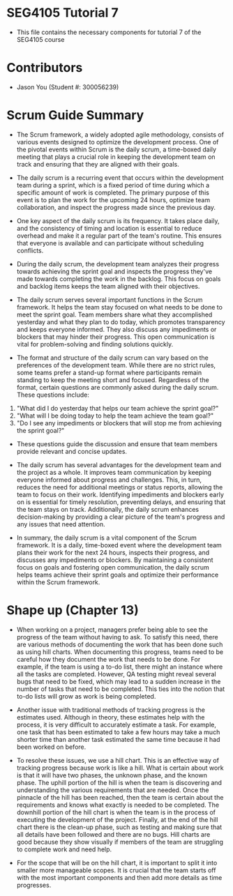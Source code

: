 # SEG4105 Tutorial 7
- This file contains the necessary components for tutorial 7 of the SEG4105 course
# Contributors
- Jason You (Student #: 300056239)
# Scrum Guide Summary
- The Scrum framework, a widely adopted agile methodology, consists of various events designed to optimize the development process. One of the pivotal events within Scrum is the daily scrum, a time-boxed daily meeting that plays a crucial role in keeping the development team on track and ensuring that they are aligned with their goals.

- The daily scrum is a recurring event that occurs within the development team during a sprint, which is a fixed period of time during which a specific amount of work is completed. The primary purpose of this event is to plan the work for the upcoming 24 hours, optimize team collaboration, and inspect the progress made since the previous day.

- One key aspect of the daily scrum is its frequency. It takes place daily, and the consistency of timing and location is essential to reduce overhead and make it a regular part of the team's routine. This ensures that everyone is available and can participate without scheduling conflicts.

- During the daily scrum, the development team analyzes their progress towards achieving the sprint goal and inspects the progress they've made towards completing the work in the backlog. This focus on goals and backlog items keeps the team aligned with their objectives.

- The daily scrum serves several important functions in the Scrum framework. It helps the team stay focused on what needs to be done to meet the sprint goal. Team members share what they accomplished yesterday and what they plan to do today, which promotes transparency and keeps everyone informed. They also discuss any impediments or blockers that may hinder their progress. This open communication is vital for problem-solving and finding solutions quickly.

- The format and structure of the daily scrum can vary based on the preferences of the development team. While there are no strict rules, some teams prefer a stand-up format where participants remain standing to keep the meeting short and focused. Regardless of the format, certain questions are commonly asked during the daily scrum. These questions include:

1. "What did I do yesterday that helps our team achieve the sprint goal?"
2. "What will I be doing today to help the team achieve the team goal?"
3. "Do I see any impediments or blockers that will stop me from achieving the sprint goal?"

- These questions guide the discussion and ensure that team members provide relevant and concise updates.

- The daily scrum has several advantages for the development team and the project as a whole. It improves team communication by keeping everyone informed about progress and challenges. This, in turn, reduces the need for additional meetings or status reports, allowing the team to focus on their work. Identifying impediments and blockers early on is essential for timely resolution, preventing delays, and ensuring that the team stays on track. Additionally, the daily scrum enhances decision-making by providing a clear picture of the team's progress and any issues that need attention.

- In summary, the daily scrum is a vital component of the Scrum framework. It is a daily, time-boxed event where the development team plans their work for the next 24 hours, inspects their progress, and discusses any impediments or blockers. By maintaining a consistent focus on goals and fostering open communication, the daily scrum helps teams achieve their sprint goals and optimize their performance within the Scrum framework.

# Shape up (Chapter 13)
- When working on a project, managers prefer being able to see the progress of the team without having to ask. To satisfy this need, there are various methods of documenting the work that has been done such as using hill charts. When documenting this progress, teams need to be careful how they document the work that needs to be done. For example, if the team is using a to-do list, there might an instance where all the tasks are completed. However, QA testing might reveal several bugs that need to be fixed, which may lead to a sudden increase in the number of tasks that need to be completed. This ties into the notion that to-do lists will grow as work is being completed.

- Another issue with traditional methods of tracking progress is the estimates used. Although in theory, these estimates help with the process, it is very difficult to accurately estimate a task. For example, one task that has been estimated to take a few hours may take a much shorter time than another task estimated the same time because it had been worked on before.

- To resolve these issues, we use a hill chart. This is an effective way of tracking progress because work is like a hill. What is certain about work is that it will have two phases, the unknown phase, and the known phase. The uphill portion of the hill is when the team is discovering and understanding the various requirements that are needed. Once the pinnacle of the hill has been reached, then the team is certain about the requirements and knows what exactly is needed to be completed. The downhill portion of the hill chart is when the team is in the process of executing the development of the project. Finally, at the end of the hill chart there is the clean-up phase, such as testing and making sure that all details have been followed and there are no bugs. Hill charts are good because they show visually if members of the team are struggling to complete work and need help.

- For the scope that will be on the hill chart, it is important to split it into smaller more manageable scopes. It is crucial that the team starts off with the most important components and then add more details as time progresses.

